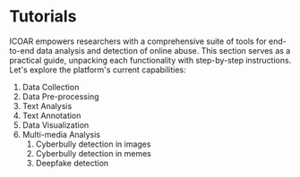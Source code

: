 # Tutorials

ICOAR empowers researchers with a comprehensive suite of tools for end-to-end data analysis and detection of online abuse. This section serves as a practical guide, unpacking each functionality with step-by-step instructions. Let's explore the platform's current capabilities:

1. Data Collection
2. Data Pre-processing
3. Text Analysis
4. Text Annotation
5. Data Visualization
6. Multi-media Analysis
   1. Cyberbully detection in images
   2. Cyberbully detection in memes
   3. Deepfake detection